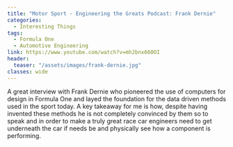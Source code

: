 ```yaml
---
title: "Motor Sport - Engineering the Greats Podcast: Frank Dernie"
categories:
  - Interesting Things
tags:
  - Formula One
  - Automotive Engineering
link: https://www.youtube.com/watch?v=mhJbnx660OI
header:
  teaser: "/assets/images/frank-dernie.jpg"
classes: wide
---
```


A great interview with Frank Dernie who pioneered the use of computers for design in Formula One and layed the foundation for the data driven methods used in the sport today. A key takeaway for me is how, despite having invented these methods he is not completely convinced by them so to speak and in order to make a truly great race car engineers need to get underneath the car if needs be and physically see how a component is performing.
